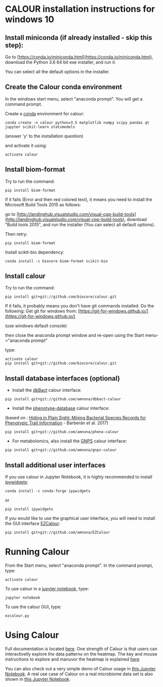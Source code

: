 CALOUR installation instructions for windows 10
===============================================

Install miniconda (if already installed - skip this step):
----------------------------------------------------------
Go to [https://conda.io/miniconda.html](https://conda.io/miniconda.html), download the Python 3.6 64 bit exe installer, and run it.

You can select all the default options in the installer.

Create the Calour conda environment
-----------------------------------
In the windows start menu, select "anaconda prompt". You will get a command prompt.

Create a [conda](http://conda.pydata.org/docs/install/quick.html) environment for calour:
```
conda create -n calour python=3.5 matplotlib numpy scipy pandas qt jupyter scikit-learn statsmodels
```
(answer 'y' to the installation question)

and activate it using:
```
activate calour
```

Install biom-format
-------------------
Try to run the command:
```
pip install biom-format
```
If it fails (Error and then red colored text), it means you need to install the Microsoft Build Tools 2015 as follows:

go to [http://landinghub.visualstudio.com/visual-cpp-build-tools](http://landinghub.visualstudio.com/visual-cpp-build-tools), download "Build tools 2015", and run the installer (You can select all default options).

Then retry:
```
pip install biom-format
```

Install scikit-bio dependency:
```
conda install -c biocore biom-format scikit-bio
```

Install calour
--------------
Try to run the command:
```
pip install git+git://github.com/biocore/calour.git
```

If it fails, it probably means you don't have git commands installed. Do the following:
Get git for windows from: [https://git-for-windows.github.io/](https://git-for-windows.github.io/)

(use windows default console)

then close the anaconda prompt window and re-open using the Start menu->"anaconda prompt"

type:
```
activate calour
pip install git+git://github.com/biocore/calour.git
```


Install database interfaces (optional)
--------------------------------------
* Install the [dbBact](http://www.dbbact.org) calour interface:
```
pip install git+git://github.com/amnona/dbbact-calour
```


* Install the [phenotype-database](https://doi.org/10.6084/m9.figshare.4272392) calour interface:

(based on : [Hiding in Plain Sight: Mining Bacterial Species Records for Phenotypic Trait Information](http://msphere.asm.org/content/2/4/e00237-17) - Barberán et al. 2017)
```
pip install git+git://github.com/amnona/pheno-calour
```

* For metabolomics, also install the [GNPS](http://gnps.ucsd.edu/) calour interface:
```
pip install git+git://github.com/amnona/gnps-calour
```

Install additional user interfaces
----------------------------------

If you use calour in Jupyter Notebook, it is highly recommended to
install [ipywidgets](https://github.com/jupyter-widgets/ipywidgets):
```
conda install -c conda-forge ipywidgets
```
or
```
pip install ipywidgets
```

If you would like to use the graphical user interface, you will need to install
the GUI interface [EZCalour](https://github.com/amnona/EZCalour):
```
pip install git+git://github.com/amnona/EZCalour
```

Running Calour
==============
From the Start menu, select "anaconda prompt". In the command prompt, type:
```
activate calour
```
To use calour in a [jupyter notebook](http://jupyter.org/), type:
```
jupyter notebook
```

To use the calour GUI, type:
```
ezcalour.py
```

Using Calour
============
Full documentation is located
[here](http://biocore.github.io/calour/). One strength of Calour is
that users can interactivelly explore the data patterns on the
heatmap. The key and mouse instructions to explore and manuvor the heatmap is explained
[here](http://biocore.github.io/calour/generated/calour.heatmap.plot.html#calour.heatmap.plot)

You can also check out a very simple demo of Calour usage in [this
Jupyter
Notebook](https://github.com/biocore/calour/blob/master/notebooks/demo.ipynb).
A real use case of Calour on a real microbiome data set is also shown
in [this Jupyter
Notebook](https://github.com/biocore/calour/blob/master/notebooks/.ipynb).
